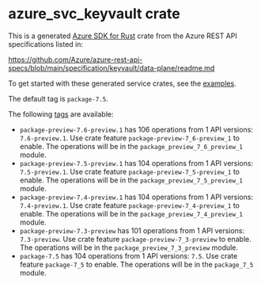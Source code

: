 # azure_svc_keyvault crate

This is a generated [Azure SDK for Rust](https://github.com/Azure/azure-sdk-for-rust) crate from the Azure REST API specifications listed in:

https://github.com/Azure/azure-rest-api-specs/blob/main/specification/keyvault/data-plane/readme.md

To get started with these generated service crates, see the [examples](https://github.com/Azure/azure-sdk-for-rust/blob/main/services/README.md#examples).

The default tag is `package-7.5`.

The following [tags](https://github.com/Azure/azure-sdk-for-rust/blob/main/services/tags.md) are available:

- `package-preview-7.6-preview.1` has 106 operations from 1 API versions: `7.6-preview.1`. Use crate feature `package-preview-7_6-preview_1` to enable. The operations will be in the `package_preview_7_6_preview_1` module.
- `package-preview-7.5-preview.1` has 104 operations from 1 API versions: `7.5-preview.1`. Use crate feature `package-preview-7_5-preview_1` to enable. The operations will be in the `package_preview_7_5_preview_1` module.
- `package-preview-7.4-preview.1` has 104 operations from 1 API versions: `7.4-preview.1`. Use crate feature `package-preview-7_4-preview_1` to enable. The operations will be in the `package_preview_7_4_preview_1` module.
- `package-preview-7.3-preview` has 101 operations from 1 API versions: `7.3-preview`. Use crate feature `package-preview-7_3-preview` to enable. The operations will be in the `package_preview_7_3_preview` module.
- `package-7.5` has 104 operations from 1 API versions: `7.5`. Use crate feature `package-7_5` to enable. The operations will be in the `package_7_5` module.